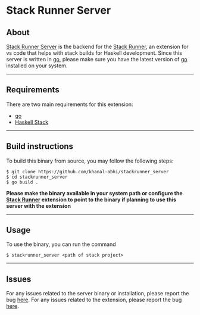 Stack Runner Server
==

## About
[Stack Runner Server](https://github.com/khanal-abhi/stackrunner_server) is the backend for the [Stack Runner](https://github.com/khanal-abhi/stack-runner), an extension for vs code that helps with stack builds for Haskell development. Since this server is written in [go](https://golang.org/doc/install), please make sure you have the latest version of [go](https://golang.org/doc/install) installed on your system.

<hr>

## Requirements
There are two main requirements for this extension:
- [go](https://golang.org/doc/install)
- [Haskell Stack](https://docs.haskellstack.org/en/stable/README)

<hr>

## Build instructions
To build this binary from source, you may follow the following steps:
````
$ git clone https://github.com/khanal-abhi/stackrunner_server
$ cd stackrunner_server
$ go build .
````

**Please make the binary available in your system path or configure the [Stack Runner](https://github.com/khanal-abhi/stack-runner) extension to point to the binary if planning to use this server with the extension**

<hr>

## Usage
To use the binary, you can run the command
```
$ stackrunner_server <path of stack project>
```

<hr>

## Issues
For any issues related to the server binary or installation, please report the bug [here](https://github.com/khanal-abhi/stackrunner_server/issues). For any issues related to the extension, please report the bug [here](https://github.com/khanal-abhi/stack-runner/issues).